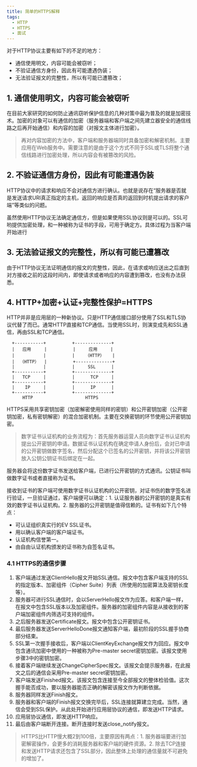 ```yaml
---
title: 简单的HTTPS解释
tags:
  - HTTP
  - HTTPS
  - 面试
---
```


对于HTTP协议主要有如下的不足的地方：
* 通信使用明文，内容可能会被窃听；
* 不验证通信方身份，因此有可能遭遇伪装；
* 无法验证报文的完整性，所以有可能已遭篡改；

<!--more-->

## 1. 通信使用明文，内容可能会被窃听

在目前大家研究的如何防止通讯窃听保护信息的几种对策中最为普及的就是加密技术。加密的对象可以有通信的加密（服务器端和客户端之间先建立器安全的通信线路之后再开始通信）和内容的加密（对报文主体进行加密）。

> 再对内容加密的方法中，客户端和服务器端同时具备加密和解密机制。主要应用在Web服务中。需要注意的是由于这个方式不同于SSL或TLS将整个通信线路进行加密处理，所以内容会有被篡改的风险。


## 2. 不验证通信方身份，因此有可能遭遇伪装

HTTP协议中的请求和响应不会对通信方进行确认。也就是说存在“服务器是否就是发送请求URI真正指定的主机，返回的响应是否真的返回到时机提出请求的客户端”等类似的问题。

虽然使用HTTP协议无法确定通信方，但是如果使用SSL协议则是可以的。SSL可哟提供加密处理，和一种被称为证书的手段，可用于确定方。具体过程为当客户端开始进行

## 3. 无法验证报文的完整性，所以有可能已遭篡改

由于HTTP协议无法证明通信的报文的完整性，因此，在请求或响应送出之后直到对方接收之前的这段时间内，即使请求或者响应的内容遭到篡改，也没有办法获悉。

## 4. HTTP+加密+认证+完整性保护=HTTPS

HTTP并非是应用层的一种新协议。只是HTTP通信接口部分使用了SSL和TLS协议代替了而已。通常HTTP直接和TCP通信。当使用SSL时，则演变成先和SSL通信，再由SSL和TCP通信。

```
  +-----------+          +--------------+
  |   应用     |          |     应用     |
  |           |          |    （HTTP）   |
  |  （HTTP）  |          +--------------+
  |           |          |     SSL      |
  +-----------+          +--------------+
  |   TCP     |          |      TCP     |
  +-----------+          +--------------+
  |    IP     |          |      IP      |
  +-----------+          +--------------+
      HTTP                    HTTPS
```

HTTPS采用共享密钥加密（加密解密使用同样的密钥）和公开密钥加密（公开密钥加密，私有密钥解密）的混合加密机制。主要在交换密钥的环节使用公开密钥加密。

> 数字证书认证机构的业务流程为：首先服务器运营人员向数字证书认证机构提出公开密钥的申请。数据证书认证机构在确定申请人身份后，会对已申请的公开密钥做数字签名，然后分配这个已签名的公开密钥，并将该公开密钥放入公钥公钥证书后绑定在一起。

服务器会将这份数字证书发送给客户端，已进行公开密钥的方式通讯。公钥证书叫做数字证书或者直接称为证书。

接收到证书的客户端可使用数字证书认证机构的公开密钥，对证书伤的数字签名进行验证，一旦验证通过，客户端便可以确定：1. 认证服务器的公开密钥的是真实有效的数字证书认证机构。2. 服务器的公开密钥是值得信赖的。证书有如下几个特点：
* 可认证组织真实行的EV SSL证书。
* 用以确认客户端的客户端证书。
* 认证机构信誉第一。
* 由自由认证机构颁发的证书称为自签名证书。

### 4.1 HTTPS的通信步骤

1. 客户端通过发送ClientHello报文开始SSL通信。报文中包含客户端支持的SSL的指定版本、加密组件（Cipher Suite）列表（所使用的加密算法及密钥长度等）。
2. 服务器可进行SSL通信时，会以ServerHello报文作为应答。和客户端一样，在报文中包含SSL版本以及加密组件。服务器的加密组件内容是从接收到的客户端加密组件内筛选可支持的组件。
3. 之后服务器发送Certificate报文。报文中包含公开密钥证书。
4. 最后服务器发送ServerHelloDone报文通知客户端，最初阶段的SSL握手协商部分结束。
5. SSL第一次握手接收后，客户端以ClientKeyExchange报文作为回应。报文中包含通讯加密中使用的一种被称为Pre-master secret密钥加密。该报文使用步骤3中的密钥加密。
6. 接着客户端继续发送ChangeCipherSpec报文。该报文会提示服务器，在此报文之后的通信会采用Pre-master secret密钥加密。
7. 客户端发送Finished报文。该报文包含连接至今全部报文的整体检验值。这次握手能否成功，要以服务器能否正确的解密该报文作为判断依据。
8. 服务器同样发送Finish报文。
10. 服务器和客户端的Finish报文交换完毕后，SSL连接就算建立完成。当然，通信会受到SSL保护。从此处开始进行应用层协议的通信，即发送HTTP请求。
11. 应用层协议通信，即发送HTTP响应。
12. 最后由客户端断开连接。断开连接时发送close_notify报文。

> HTTPS比HTTP慢大概2到100倍，主要原因有两点：1. 服务器端要进行加密解密操作，会更多的消耗服务器和客户端的硬件资源。2. 除去TCP连接和发送HTTP请求还包含了SSL部分，因此整体上处理的通信量就不可避免的增加了。

